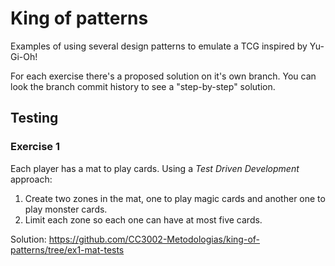 # King of patterns

Examples of using several design patterns to emulate a TCG inspired by Yu-Gi-Oh!

For each exercise there's a proposed solution on it's own branch.
You can look the branch commit history to see a "step-by-step" solution.

## Testing

### Exercise 1

Each player has a mat to play cards.
Using a _Test Driven Development_ approach:

1.  Create two zones in the mat, one to play magic cards and another one to play monster 
    cards.
2.  Limit each zone so each one can have at most five cards.

Solution: https://github.com/CC3002-Metodologias/king-of-patterns/tree/ex1-mat-tests
